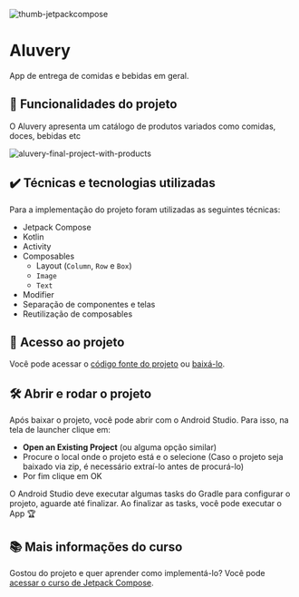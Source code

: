 ![thumb-jetpackcompose](https://user-images.githubusercontent.com/8989346/181015609-51e7caaf-2d0e-447b-a2fd-7dd758c32c56.png)

# Aluvery

App de entrega de comidas e bebidas em geral.

## 🔨 Funcionalidades do projeto

O Aluvery apresenta um catálogo de produtos variados como comidas, doces, bebidas etc

![aluvery-final-project-with-products](https://user-images.githubusercontent.com/8989346/176929895-ed228840-8441-487d-bcfe-66e176c5975b.gif)

## ✔️ Técnicas e tecnologias utilizadas

Para a implementação do projeto foram utilizadas as seguintes técnicas:

- Jetpack Compose
- Kotlin
- Activity
- Composables
  - Layout (`Column`, `Row` e `Box`)
  - `Image`
  - `Text`
- Modifier
- Separação de componentes e telas
- Reutilização de composables

## 📁 Acesso ao projeto

Você pode acessar o [código fonte do projeto](https://github.com/alura-cursos/jetpack-compose-criando-um-app/tree/aula-6) ou [baixá-lo](https://github.com/alura-cursos/jetpack-compose-criando-um-app/archive/refs/heads/aula-6.zip).

## 🛠️ Abrir e rodar o projeto

Após baixar o projeto, você pode abrir com o Android Studio. Para isso, na tela de launcher clique em:

- **Open an Existing Project** (ou alguma opção similar)
- Procure o local onde o projeto está e o selecione (Caso o projeto seja baixado via zip, é necessário extraí-lo antes de procurá-lo)
- Por fim clique em OK

O Android Studio deve executar algumas tasks do Gradle para configurar o projeto, aguarde até finalizar. Ao finalizar as tasks, você pode executar o App 🏆

## 📚 Mais informações do curso

Gostou do projeto e quer aprender como implementá-lo? Você pode [acessar o curso de Jetpack Compose](https://www.alura.com.br/curso-online-jetpack-compose-app-android).
